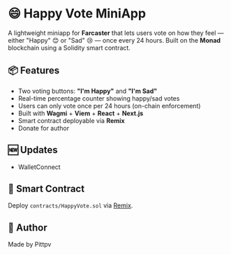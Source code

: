 # 😄 Happy Vote MiniApp

A lightweight miniapp for **Farcaster** that lets users vote on how they feel — either "Happy" 😊 or "Sad" 😢 — once every 24 hours. Built on the **Monad** blockchain using a Solidity smart contract.

## 📦 Features

- Two voting buttons: **"I'm Happy"** and **"I'm Sad"**
- Real-time percentage counter showing happy/sad votes
- Users can only vote once per 24 hours (on-chain enforcement)
- Built with **Wagmi** + **Viem** + **React** + **Next.js**
- Smart contract deployable via **Remix**
- Donate for author

## 🆕 Updates

- WalletConnect

## 🧱 Smart Contract

Deploy `contracts/HappyVote.sol` via [Remix](https://remix.ethereum.org).

## 👤 Author

Made by Pittpv